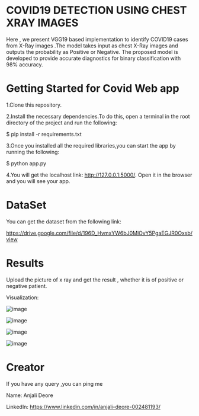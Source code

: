 # COVID19 DETECTION USING CHEST XRAY IMAGES 

Here , we present VGG19 based implementation to identify COVID19 cases from X-Ray images .The model takes input as chest X-Ray images and outputs the probability as Positive or Negative.
The proposed model is developed to provide accurate diagnostics for binary classification with 98% accuracy.


# Getting Started for Covid Web app


1.Clone this repository.

2.Install the necessary dependencies.To do this, open a terminal in the root directory of the project and run the following:

   $ pip install -r requirements.txt

3.Once you installed all the required libraries,you can start the app by running the following:

   $ python app.py

4.You will get the localhost link: 
http://127.0.0.1:5000/.
Open it in the browser and you will see your app.



# DataSet 

You can get the dataset from the following link:

https://drive.google.com/file/d/196D_HvmxYW6bJ0MlOvY5PgaEGJR0Oxsb/view




# Results
Upload the picture of x ray and get the result , whether it is of positive or negative patient.


Visualization:

![image](https://user-images.githubusercontent.com/55936581/117395220-2a131600-af15-11eb-9b48-bd68c2a909db.png)


![image](https://user-images.githubusercontent.com/55936581/117395109-00f28580-af15-11eb-976d-25256e5ce156.png)


![image](https://user-images.githubusercontent.com/55936581/117391859-79097d00-af0e-11eb-8a7f-dff3d7804f9e.png)


![image](https://user-images.githubusercontent.com/55936581/117391901-963e4b80-af0e-11eb-8a97-a29b95d70858.png)


# Creator 

If you have any query ,you can ping me 

Name: Anjali Deore

LinkedIn: https://www.linkedin.com/in/anjali-deore-002481193/








